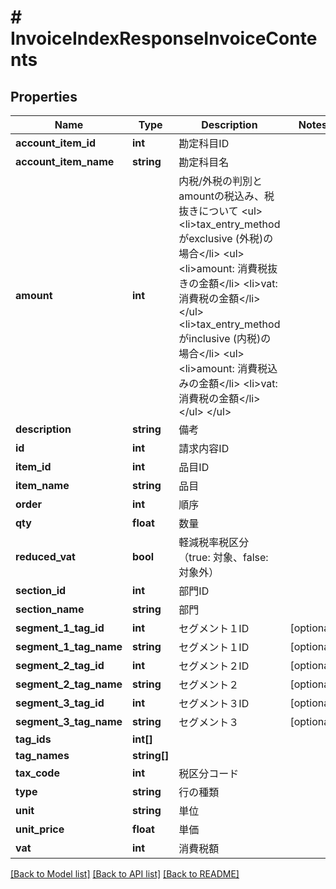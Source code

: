 # # InvoiceIndexResponseInvoiceContents

## Properties

Name | Type | Description | Notes
------------ | ------------- | ------------- | -------------
**account_item_id** | **int** | 勘定科目ID |
**account_item_name** | **string** | 勘定科目名 |
**amount** | **int** | 内税/外税の判別とamountの税込み、税抜きについて &lt;ul&gt; &lt;li&gt;tax_entry_methodがexclusive (外税)の場合&lt;/li&gt; &lt;ul&gt; &lt;li&gt;amount: 消費税抜きの金額&lt;/li&gt; &lt;li&gt;vat: 消費税の金額&lt;/li&gt; &lt;/ul&gt; &lt;li&gt;tax_entry_methodがinclusive (内税)の場合&lt;/li&gt; &lt;ul&gt; &lt;li&gt;amount: 消費税込みの金額&lt;/li&gt; &lt;li&gt;vat: 消費税の金額&lt;/li&gt; &lt;/ul&gt; &lt;/ul&gt; |
**description** | **string** | 備考 |
**id** | **int** | 請求内容ID |
**item_id** | **int** | 品目ID |
**item_name** | **string** | 品目 |
**order** | **int** | 順序 |
**qty** | **float** | 数量 |
**reduced_vat** | **bool** | 軽減税率税区分（true: 対象、false: 対象外） |
**section_id** | **int** | 部門ID |
**section_name** | **string** | 部門 |
**segment_1_tag_id** | **int** | セグメント１ID | [optional]
**segment_1_tag_name** | **string** | セグメント１ID | [optional]
**segment_2_tag_id** | **int** | セグメント２ID | [optional]
**segment_2_tag_name** | **string** | セグメント２ | [optional]
**segment_3_tag_id** | **int** | セグメント３ID | [optional]
**segment_3_tag_name** | **string** | セグメント３ | [optional]
**tag_ids** | **int[]** |  |
**tag_names** | **string[]** |  |
**tax_code** | **int** | 税区分コード |
**type** | **string** | 行の種類 |
**unit** | **string** | 単位 |
**unit_price** | **float** | 単価 |
**vat** | **int** | 消費税額 |

[[Back to Model list]](../../README.md#models) [[Back to API list]](../../README.md#endpoints) [[Back to README]](../../README.md)
